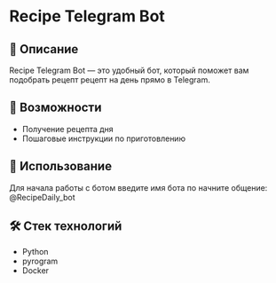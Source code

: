 # Recipe Telegram Bot

## 📌 Описание
Recipe Telegram Bot — это удобный бот, который поможет вам подобрать рецепт рецепт на день прямо в Telegram.

## 🚀 Возможности
- Получение рецепта дня
- Пошаговые инструкции по приготовлению

## 🔗 Использование
Для начала работы с ботом введите имя бота по начните общение: @RecipeDaily_bot


## 🛠️ Стек технологий
- Python
- pyrogram
- Docker
